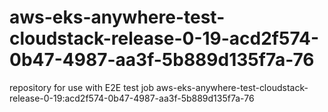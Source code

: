 # aws-eks-anywhere-test-cloudstack-release-0-19-acd2f574-0b47-4987-aa3f-5b889d135f7a-76
repository for use with E2E test job aws-eks-anywhere-test-cloudstack-release-0-19:acd2f574-0b47-4987-aa3f-5b889d135f7a-76
